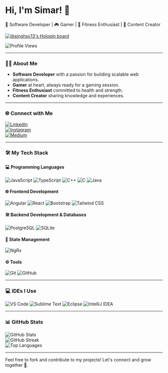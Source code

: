 # Hi, I'm Simar! 👋

🚀 Software Developer | 🎮 Gamer | 💪 Fitness Enthusiast | 🎥 Content Creator  

[![@singhsv13's Holopin board](https://holopin.io/api/user/board?user=singhsv13)](https://holopin.io/@singhsv13)

![Profile Views](https://komarev.com/ghpvc/?username=singhsv13&&style=for-the-badge&color=orange)

---

### 👨‍💻 About Me  
- **Software Developer** with a passion for building scalable web applications.  
- **Gamer** at heart, always ready for a gaming session.  
- **Fitness Enthusiast** committed to health and strength.  
- **Content Creator** sharing knowledge and experiences.  

---

### 🌐 Connect with Me  

[![LinkedIn](https://img.shields.io/badge/-LinkedIn-0A66C2?style=for-the-badge&logo=linkedin&logoColor=white)](https://www.linkedin.com/in/simarpritvirdi/)  
[![Instagram](https://img.shields.io/badge/-Instagram-E4405F?style=for-the-badge&logo=instagram&logoColor=white)](https://instagram.com/simarizzed/)  
[![Medium](https://img.shields.io/badge/-Medium-12100E?style=for-the-badge&logo=medium&logoColor=white)](https://virdee.medium.com)  

---

### 🛠️ My Tech Stack  

#### 💻 Programming Languages  
![JavaScript](https://img.shields.io/badge/JavaScript-F7DF1E?style=for-the-badge&logo=javascript&logoColor=black) 
![TypeScript](https://img.shields.io/badge/TypeScript-3178C6?style=for-the-badge&logo=typescript&logoColor=white) 
![C++](https://img.shields.io/badge/C++-00599C?style=for-the-badge&logo=cplusplus&logoColor=white) 
![C](https://img.shields.io/badge/C-00599C?style=for-the-badge&logo=c&logoColor=white) 
![Java](https://img.shields.io/badge/Java-007396?style=for-the-badge&logo=java&logoColor=white)

#### 🌐 Frontend Development  
![Angular](https://img.shields.io/badge/Angular-DD0031?style=for-the-badge&logo=angular&logoColor=white) 
![React](https://img.shields.io/badge/React-61DAFB?style=for-the-badge&logo=react&logoColor=black) 
![Bootstrap](https://img.shields.io/badge/Bootstrap-7952B3?style=for-the-badge&logo=bootstrap&logoColor=white) 
![Tailwind CSS](https://img.shields.io/badge/Tailwind_CSS-06B6D4?style=for-the-badge&logo=tailwindcss&logoColor=white)

#### 🛠 Backend Development & Databases  
![PostgreSQL](https://img.shields.io/badge/PostgreSQL-4169E1?style=for-the-badge&logo=postgresql&logoColor=white) 
![SQLite](https://img.shields.io/badge/SQLite-003B57?style=for-the-badge&logo=sqlite&logoColor=white)

#### 🔬 State Management  
![NgRx](https://img.shields.io/badge/NgRx-DD0031?style=for-the-badge&logo=redux&logoColor=white)

#### ⚙️ Tools  
![Git](https://img.shields.io/badge/Git-F05032?style=for-the-badge&logo=git&logoColor=white) 
![GitHub](https://img.shields.io/badge/GitHub-181717?style=for-the-badge&logo=github&logoColor=white)

---

### 💻 IDEs I Use  
![VS Code](https://img.shields.io/badge/Visual_Studio_Code-0078D4?style=for-the-badge&logo=visualstudiocode&logoColor=white) 
![Sublime Text](https://img.shields.io/badge/Sublime_Text-FF9800?style=for-the-badge&logo=sublimetext&logoColor=white) 
![Eclipse](https://img.shields.io/badge/Eclipse-2C2255?style=for-the-badge&logo=eclipseide&logoColor=white) 
![IntelliJ IDEA](https://img.shields.io/badge/IntelliJ_IDEA-000000?style=for-the-badge&logo=intellijidea&logoColor=white)

---

### 📊 GitHub Stats  

![GitHub Stats](https://github-readme-stats.vercel.app/api?username=singhsv13&show_icons=true&theme=radical)  
![GitHub Streak](https://github-readme-streak-stats.herokuapp.com/?user=singhsv13&theme=dark)  
![Top Languages](https://github-readme-stats.vercel.app/api/top-langs/?username=singhsv13&layout=compact&theme=dark)  

---

Feel free to fork and contribute to my projects! Let's connect and grow together 🚀.
